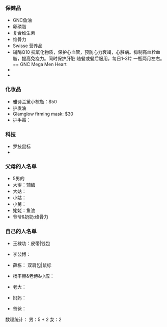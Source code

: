 ### 保健品  
* GNC鱼油
* 卵磷脂
* 复合维生素
* 维骨力
* Swisse 营养品
* 辅酶Q10 抗氧化物质，保护心血管，预防心力衰竭，心脏病。抑制高血栓血脂，提高免疫力。同时保护肝脏   随餐或餐后服用，每日1-3片  一瓶两月左右。 == GNC Mega Men Heart
* 
* 
### 化妆品
* 雅诗兰黛小棕瓶：$50
* 护发油
* Glamglow firming mask: $30
* 护手霜：

### 科技
* 罗技鼠标
* 



### 父母的人名单
* 5男的
* 大爹：辅酶
* 大姑：
* 小姑：
* 小舅：
* 姥姥：鱼油
* 爷爷&奶奶:维骨力

### 自己的人名单
* 王棣功：皮带|钱包
* 李公博：
* 薛栋： 双肩包|鼠标
* 杨丰赫&老傅&小应：
* 老大：


* 妈妈：
* 爸爸：



数理统计：
男：5 + 2
女：2